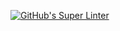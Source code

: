 [![GitHub's Super Linter](https://github.com/ICS20-Programming-Anita-K/Unit3-02-HTML-VolumePyramid/workflows/GitHub's%20Super%20Linter/badge.svg)](https://github.com/ICS20-Programming-Anita-K/Unit3-02-HTML-VolumePyramid/actions)